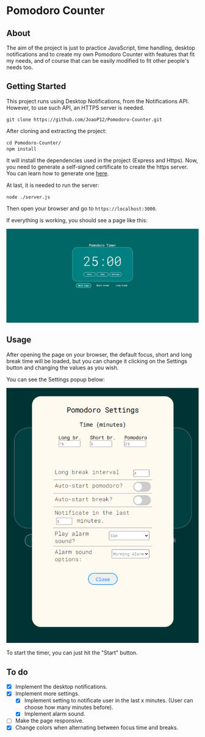 # Pomodoro Counter

## About
The aim of the project is just to practice JavaScript, time handling, desktop notifications and to create my own Pomodoro Counter with features that fit my needs, and of course that can be easily modified to fit other people's needs too.

## Getting Started

This project runs using Desktop Notifications, from the Notifications API. However, to use such API, an HTTPS server is needed.
```
git clone https://github.com/JoaoP12/Pomodoro-Counter.git
```
After cloning and extracting the project:
```
cd Pomodoro-Counter/
npm install
```
It will install the dependencies used in the project (Express and Https).
Now, you need to generate a self-signed certificate to create the https server.
You can learn how to generate one [here](https://devcenter.heroku.com/articles/ssl-certificate-self).

At last, it is needed to run the server:
```
node ./server.js
```
Then open your browser and go to ```https://localhost:3000```.

If everything is working, you should see a page like this:

![image](https://github.com/JoaoP12/Pomodoro-Counter/blob/master/page_image.PNG)

## Usage

After opening the page on your browser, the default focus, short and long break time will be loaded, but you can change it clicking on the Settings button and changing the values as you wish.

You can see the Settings popup below:

![image](https://github.com/JoaoP12/Pomodoro-Counter/blob/master/settings_popup.PNG)

To start the timer, you can just hit the "Start" button.

## To do
- [x] Implement the desktop notifications.
- [x] Implement more settings.
    - [x] Implement setting to notificate user in the last x minutes. (User can choose how many minutes before).
    - [x] Implement alarm sound.
- [ ] Make the page responsive.
- [x] Change colors when alternating between focus time and breaks.